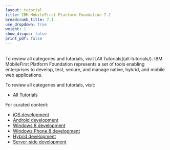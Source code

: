 ```yaml
---
layout: tutorial
title: IBM MobileFirst Platform Foundation 7.1
breadcrumb_title: 7.1
use_dropdown: true
weight: 1
show_disqus: false
print_pdf: false
---
```

<br>
To review all categories and tutorials, visit [All Tutorials](all-tutorials/).  
IBM MobileFirst Platform Foundation represents a set of tools enabling enterprises to develop, test, secure, and manage native, hybrid, and mobile web applications.

To review all categories and tutorials, visit:

* [All Tutorials](all-tutorials/)

For curated content: 

* [iOS development](ios-tutorials/) 
* [Android development](android-tutorials/) 
* [Windows 8 development](windows-8-tutorials/) 
* [Windows Phone 8 development](windows-phone-8-tutorials/) 
* [Hybrid development](hybrid-tutorials/)
* [Server-side development](server-side-tutorials/)




